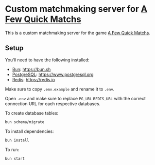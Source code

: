 # Custom matchmaking server for [A Few Quick Matchs](https://store.steampowered.com/app/3805420/A_Few_Quick_Matches/)

This is a custom matchmaking server for the game [A Few Quick Matchs](https://store.steampowered.com/app/3805420/A_Few_Quick_Matches/).

## Setup

You'll need to have the following installed:

- [Bun](https://bun.sh): <https://bun.sh>
- [PostgreSQL](https://www.postgresql.org): <https://www.postgresql.org>
- [Redis](https://redis.io): <https://redis.io>

Make sure to copy `.env.example` and rename it to `.env`.

Open `.env` and make sure to replace `PG_URL` `REDIS_URL` with the correct connection URL for each respective databases.

To create database tables:

```bash
bun schema/migrate
```

To install dependencies:

```bash
bun install
```

To run:

```bash
bun start
```
